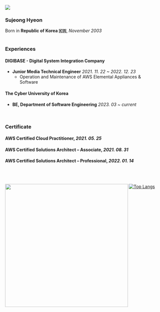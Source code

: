 <p align="left"><a href="https://hits.seeyoufarm.com"><img src="https://hits.seeyoufarm.com/api/count/incr/badge.svg?url=https%3A%2F%2Fgithub.com%2Ficebear2n2&count_bg=%230E2C8E&title_bg=%232D2D2D&icon=&icon_color=%23E7E7E7&title=hits&edge_flat=false"/></a></p>

### Sujeong Hyeon
  
Born in **Republic of Korea 🇰🇷**,  _November 2003_ 
<br/>
<br/>

### Experiences

#### DIGIBASE - Digital System Integration Company
  - **Junior Media Technical Engineer**  _2021. 11. 22 ~ 2022. 12. 23_
    - Operation and Maintenance of AWS Elemental Appliances & Software

#### The Cyber University of Korea
  - **BE, Department of Software Engineering**  _2023. 03 ~ current_  
  
<br/>

### Certificate

#### AWS Certified Cloud Practitioner, _2021. 05. 25_

#### AWS Certified Solutions Architect – Associate, _2021. 08. 31_

#### AWS Certified Solutions Architect – Professional,  _2022. 01. 14_

<br/>
<br/>

<img src="https://github-readme-stats.vercel.app/api?username=icebear2n2&theme=chartreuse-dark&show_icons=true" width=400 align="left">[![Top Langs](https://github-readme-stats.vercel.app/api/top-langs/?username=icebear2n2&exclude_repo=icebear2n2.github.io,AFOS,icebear2n2&theme=chartreuse-dark&layout=compact)](https://github.com/anuraghazra/github-readme-stats)

